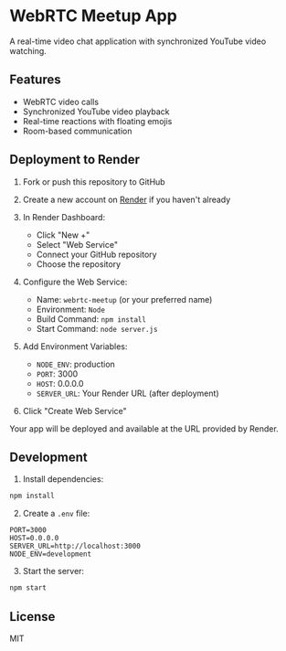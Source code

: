 # WebRTC Meetup App

A real-time video chat application with synchronized YouTube video watching.

## Features
- WebRTC video calls
- Synchronized YouTube video playback
- Real-time reactions with floating emojis
- Room-based communication

## Deployment to Render

1. Fork or push this repository to GitHub

2. Create a new account on [Render](https://render.com) if you haven't already

3. In Render Dashboard:
   - Click "New +"
   - Select "Web Service"
   - Connect your GitHub repository
   - Choose the repository

4. Configure the Web Service:
   - Name: `webrtc-meetup` (or your preferred name)
   - Environment: `Node`
   - Build Command: `npm install`
   - Start Command: `node server.js`

5. Add Environment Variables:
   - `NODE_ENV`: production
   - `PORT`: 3000
   - `HOST`: 0.0.0.0
   - `SERVER_URL`: Your Render URL (after deployment)

6. Click "Create Web Service"

Your app will be deployed and available at the URL provided by Render.

## Development

1. Install dependencies:
```bash
npm install
```

2. Create a `.env` file:
```env
PORT=3000
HOST=0.0.0.0
SERVER_URL=http://localhost:3000
NODE_ENV=development
```

3. Start the server:
```bash
npm start
```

## License
MIT
